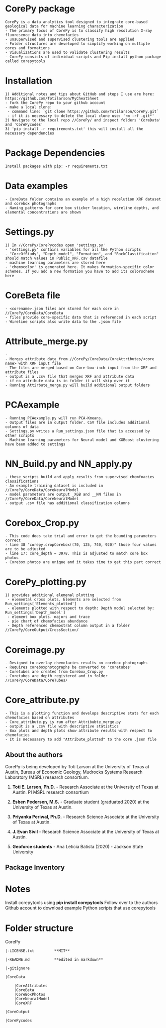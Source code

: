 # CorePy package
```
CorePy is a data analytics tool designed to integrate core-based geological data for machine learning characterization 
- The primary focus of CorePy is to classify high resolution X-ray fluoresence data into chemofacies 
- unsupervised and supervised clustering tools are applied
- Folder structures are developed to simplify working on multiple cores and formations
- Visualizations are used to validate clustering results
- CorePy consists of individual scripts and Pip install python package called corepytools
```

# Installation
```
1) Additional notes and tips about GitHub and steps I use are here: https://github.com/Totilarson/MyCheatSheet 
- fork the CorePy repo to your github account
- make a local clone:
 - command line: `git clone https://github.com/Totilarson/CorePy.git` 
 - if it is necessary to delete the local clone use: 'rm -rf .git*'
2) Navigate to the local repo //CorePy/ and inspect folders 'CoreData' and 'CorePycodes'
3) 'pip install -r requirements.txt' this will install all the necessary dependencies

```

# Package Dependencies
```
Install packages with pip: -r requirements.txt

```

# Data examples
```
- CoreData folder contains an example of a high reoslution XRF dataset and corebox photographs
- Naming patterns for core box sticker location, wireline depths, and elemental concentrations are shown 
```
# Settings.py
```
1) In //CorePy/CorePycodes open 'settings.py'
- 'settings.py' contains variables for all the Python scripts
- "CoreOfStudy", "Depth_model", "Formation", and "RockClassification" should match values in Public_XRF.csv datafile
- machine learning parameters are stored here
- 'chemocolor' is generated here. It makes formation-specific color schemes. If you add a new formation you have to add its colorscheme here 
```
# CoreBeta file
```
- <corename>.json files are stored for each core in //CorePy/CoreData/CoreBeta
- files provide core-specific data that is referenced in each script
- Wireline scripts also write data to the .jsom file
```
# Attribute_merge.py
```
- 
- Merges attribute data from //CorePy/CoreData/CoreAttributes/<core name> with XRF input file
- The files are merged based on Core-box-inch input from the XRF and attribute files
- output is a .csv file that merges XRF and attribute data
- if no attribute data is in folder it will skip over it
- Running Attirbute_merge.py will build additional output folders
```
# PCAexample
```
- Running PCAexample.py will run PCA-Kmeans.
- Output files are in output folder. CSV file includes additional columns of data
- Settings.py writes a Run_settings.json file that is accessed by other scripts
- Machine learning parameters for Neural model and XGBoost clustering have been added to settings
```

# NN_Build.py and NN_apply.py
```
- these scripts build and apply results from supervised chemfoacies classifications
- An example training dataset is included in //CorePy/CoreData/CoreNeuralModel
- model parameters are output _XGB and __NN files in //CorePy/CoreData/CoreNeuralModel
- output .csv file has additional classification columns

```

# Corebox_Crop.py
```
- This code does take trial and error to get the bounding parameters correct
- line 38 "corepy.cropCorebox((70, 125, 740, 920)" those four values are to be adjusted
- line 17: core_depth = 3978. This is adjusted to match core box photos
- Corebox photos are unique and it takes time to get this part correct
```

# CorePy_plotting.py 
```
1) provides additional elemenal plotting
 - elemental cross plots. Elements are selected from Run_settings['Elements_plotted']
 - elements plotted with respect to depth: Depth model selected by: Run_settings['Depth_model']
 - element box plots. majors and trace
 - pie chart of chemofacies abundance
 - Depth referenced chemostrat column output in a folder //CorePy/CoreOutput/CrossSection/
``` 


# Coreimage.py
```
- Designed to overlay chemofacies results on corebox photographs
- Requires coreboxphotographs be converted to 'coretubes'
- Coretubes are created from Corebox_Crop.py
- Coretubes are depth registered and in folder //CorePy/CoreData/CoreTubes/

```


# Core_attribute.py
```
- This is a plotting function and develops descriptive stats for each chemofacies based on attributes
- Core_attribute.py is run after Attribubte_merge.py
- output is a .csv file with descriptive statistics
- Box plots and depth plots show attribute results with respect to chemofacies
- It is necessasry to add "Attribute_plotted" to the core .json file
```

## About the authors

CorePy is being developed by Toti Larson at the University of Texas at Austin, Bureau of Economic Geology, Mudrocks Systems Research Laboratory (MSRL) research consortium.

1. **Toti E. Larson, Ph.D.** - Research Associate at the University of Texas at Austin. PI MSRL research consortium

2. **Esben Pedersen, M.S.** - Graduate student (graduated 2020) at the University of Texas at Austin. 

3. **Priyanka Periwal, Ph.D.** - Research Science Associate at the University of Texas at Austin. 

4. **J. Evan Sivil** - Research Science Associate at the University of Texas at Austin. 

5. **Geoforce students** - Ana Letícia Batista (2020) - Jackson State University 

## Package Inventory
 


# Notes

Install corepytools using **pip install corepytools**
Follow over to the authors Github account to download example Python scripts that use corepytools


# Folder structure
CorePy

    |-LICENSE.txt         **MIT**

    |-README.md           **edited in markdown**

    |-gitignore          

    |CoreData

        |CoreAttributes
        |CoreBeta
        |CoreBoxPhotos
        |CoreNeuralModel
        |CoreXRF
    
    |CoreOutput
    
    |CorePycodes
